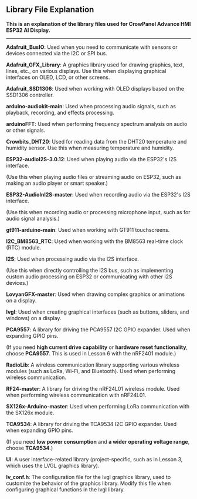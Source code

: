 ## Library File Explanation

**This is an explanation of the library files used for CrowPanel Advance HMI ESP32 AI Display.**

------

**Adafruit_BusIO**: Used when you need to communicate with sensors or devices connected via the I2C or SPI bus.

**Adafruit_GFX_Library**: A graphics library used for drawing graphics, text, lines, etc., on various displays. Use this when displaying graphical interfaces on OLED, LCD, or other screens.

**Adafruit_SSD1306**: Used when working with OLED displays based on the SSD1306 controller.

**arduino-audiokit-main**: Used when processing audio signals, such as playback, recording, and effects processing.

**arduinoFFT**: Used when performing frequency spectrum analysis on audio or other signals.

**Crowbits_DHT20**: Used for reading data from the DHT20 temperature and humidity sensor. Use this when measuring temperature and humidity.

**ESP32-audioI2S-3.0.12**: Used when playing audio via the ESP32's I2S interface.

(Use this when playing audio files or streaming audio on ESP32, such as making an audio player or smart speaker.)

**ESP32-AudioInI2S-master**: Used when recording audio via the ESP32's I2S interface.

(Use this when recording audio or processing microphone input, such as for audio signal analysis.)

**gt911-arduino-main**: Used when working with GT911 touchscreens.

**I2C_BM8563_RTC**: Used when working with the BM8563 real-time clock (RTC) module.

**I2S**: Used when processing audio via the I2S interface.

(Use this when directly controlling the I2S bus, such as implementing custom audio processing on ESP32 or communicating with other I2S devices.)

**LovyanGFX-master**: Used when drawing complex graphics or animations on a display.

**lvgl**: Used when creating graphical interfaces (such as buttons, sliders, and windows) on a display.

**PCA9557**: A library for driving the PCA9557 I2C GPIO expander. Used when expanding GPIO pins.

(If you need **high current drive capability** or **hardware reset functionality**, choose **PCA9557**. This is used in Lesson 6 with the nRF2401 module.)

**RadioLib**: A wireless communication library supporting various wireless modules (such as LoRa, Wi-Fi, and Bluetooth). Used when performing wireless communication.

**RF24-master**: A library for driving the nRF24L01 wireless module. Used when performing wireless communication with nRF24L01.

**SX126x-Arduino-master**: Used when performing LoRa communication with the SX126x module.

**TCA9534**: A library for driving the TCA9534 I2C GPIO expander. Used when expanding GPIO pins.

(If you need **low power consumption** and **a wider operating voltage range**, choose **TCA9534**.)

**UI**: A user interface-related library (project-specific, such as in Lesson 3, which uses the LVGL graphics library).

**lv_conf.h**: The configuration file for the lvgl graphics library, used to customize the behavior of the graphics library. Modify this file when configuring graphical functions in the lvgl library.